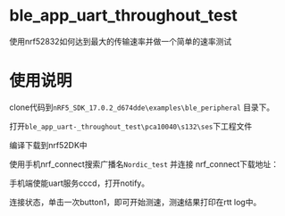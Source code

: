 # ble_app_uart_throughout_test
使用nrf52832如何达到最大的传输速率并做一个简单的速率测试

# 使用说明
clone代码到`nRF5_SDK_17.0.2_d674dde\examples\ble_peripheral` 目录下。

打开`ble_app_uart-_throughout_test\pca10040\s132\ses`下工程文件

编译下载到nrf52DK中

使用手机nrf_connect搜索广播名`Nordic_test` 并连接
nrf_connect下载地址：

手机端使能uart服务cccd，打开notify。

连接状态，单击一次button1，即可开始测速，测速结果打印在rtt log中。
